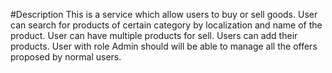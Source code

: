#Description
This is a service which allow users to buy or sell goods. User can search for products of certain category by localization and name of the product.
User can have multiple products for sell. 
Users can add their products. User with role Admin should will be able to manage all the offers proposed by normal users.